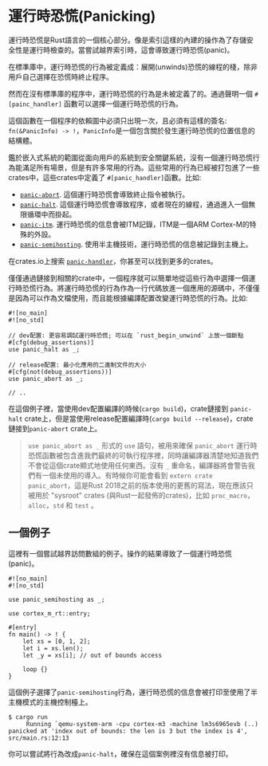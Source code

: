 # 運行時恐慌(Panicking)

運行時恐慌是Rust語言的一個核心部分。像是索引這樣的內建的操作為了存儲安全性是運行時檢查的。當嘗試越界索引時，這會導致運行時恐慌(panic)。

在標準庫中，運行時恐慌的行為被定義成：展開(unwinds)恐慌的線程的棧，除非用戶自己選擇在恐慌時終止程序。

然而在沒有標準庫的程序中，運行時恐慌的行為是未被定義了的。通過聲明一個 `#[painc_handler]` 函數可以選擇一個運行時恐慌的行為。

這個函數在一個程序的依賴圖中必須只出現一次，且必須有這樣的簽名: `fn(&PanicInfo) -> !`，`PanicInfo`是一個包含關於發生運行時恐慌的位置信息的結構體。

[`PanicInfo`]: https://doc.rust-lang.org/core/panic/struct.PanicInfo.html

鑑於嵌入式系統的範圍從面向用戶的系統到安全關鍵系統，沒有一個運行時恐慌行為能滿足所有場景，但是有許多常用的行為。這些常用的行為已經被打包進了一些crates中，這些crates中定義了 `#[panic_handler]`函數。比如:

- [`panic-abort`]. 這個運行時恐慌會導致終止指令被執行。
- [`panic-halt`]. 這個運行時恐慌會導致程序，或者現在的線程，通過進入一個無限循環中而掛起。
- [`panic-itm`]. 運行時恐慌的信息會被ITM記錄，ITM是一個ARM Cortex-M的特殊的外設。
- [`panic-semihosting`]. 使用半主機技術，運行時恐慌的信息被記錄到主機上。

[`panic-abort`]: https://crates.io/crates/panic-abort
[`panic-halt`]: https://crates.io/crates/panic-halt
[`panic-itm`]: https://crates.io/crates/panic-itm
[`panic-semihosting`]: https://crates.io/crates/panic-semihosting

在crates.io上搜索 [`panic-handler`]，你甚至可以找到更多的crates。

[`panic-handler`]: https://crates.io/keywords/panic-handler

僅僅通過鏈接到相關的crate中，一個程序就可以簡單地從這些行為中選擇一個運行時恐慌行為。將運行時恐慌的行為作為一行代碼放進一個應用的源碼中，不僅僅是因為可以作為文檔使用，而且能根據編譯配置改變運行時恐慌的行為。比如:

``` rust,ignore
#![no_main]
#![no_std]

// dev配置: 更容易調試運行時恐慌; 可以在 `rust_begin_unwind` 上放一個斷點
#[cfg(debug_assertions)]
use panic_halt as _;

// release配置: 最小化應用的二進制文件的大小
#[cfg(not(debug_assertions))]
use panic_abort as _;

// ..
```

在這個例子裡，當使用dev配置編譯的時候(`cargo build`)，crate鏈接到 `panic-halt` crate上，但是當使用release配置編譯時(`cargo build --release`)，crate鏈接到`panic-abort` crate上。

> `use panic_abort as _` 形式的 `use` 語句，被用來確保 `panic_abort` 運行時恐慌函數被包含進我們最終的可執行程序裡，同時讓編譯器清楚地知道我們不會從這個crate顯式地使用任何東西。沒有 `_` 重命名，編譯器將會警告我們有一個未使用的導入。有時候你可能會看到 `extern crate panic_abort`，這是Rust 2018之前的版本使用的更舊的寫法，現在應該只被用於 "sysroot" crates (與Rust一起發佈的crates)，比如 `proc_macro`，`alloc`，`std` 和 `test` 。

## 一個例子

這裡有一個嘗試越界訪問數組的例子。操作的結果導致了一個運行時恐慌(panic)。

```rust,ignore
#![no_main]
#![no_std]

use panic_semihosting as _;

use cortex_m_rt::entry;

#[entry]
fn main() -> ! {
    let xs = [0, 1, 2];
    let i = xs.len();
    let _y = xs[i]; // out of bounds access

    loop {}
}
```

這個例子選擇了`panic-semihosting`行為，運行時恐慌的信息會被打印至使用了半主機模式的主機控制檯上。

``` text
$ cargo run
     Running `qemu-system-arm -cpu cortex-m3 -machine lm3s6965evb (..)
panicked at 'index out of bounds: the len is 3 but the index is 4', src/main.rs:12:13
```

你可以嘗試將行為改成`panic-halt`，確保在這個案例裡沒有信息被打印。
